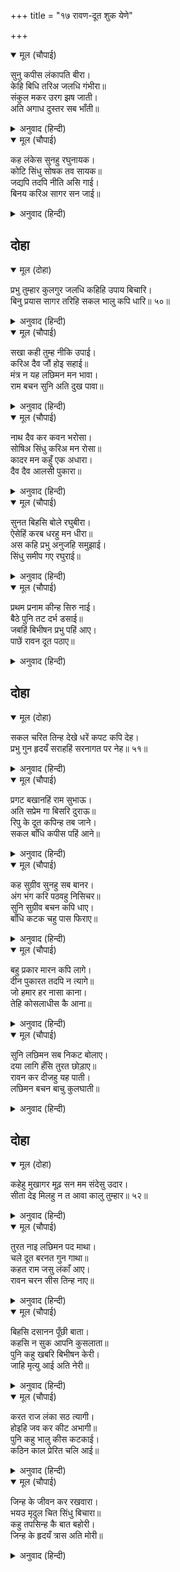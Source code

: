 +++
title = "१७ रावण-दूत शुक येणे"

+++


<details open><summary>मूल (चौपाई)</summary>

सुनु कपीस लंकापति बीरा।  
केहि बिधि तरिअ जलधि गंभीरा॥  
संकुल मकर उरग झष जाती।  
अति अगाध दुस्तर सब भाँती॥
</details>

<details><summary>अनुवाद (हिन्दी)</summary>

‘हे वीर वानरराज सुग्रीव व लंकापती बिभीषण, ऐका. या खोल समुद्रास कसे ओलांडायचे? अनेक प्रकारच्या मगरी, साप आणि मासे यांनी भरलेला हा अथांग सागर उल्लंघून जाण्यास फार कठीण आहे.’॥ ३॥
</details>

<details open><summary>मूल (चौपाई)</summary>

कह लंकेस सुनहु रघुनायक।  
कोटि सिंधु सोषक तव सायक॥  
जद्यपि तदपि नीति असि गाई।  
बिनय करिअ सागर सन जाई॥
</details>

<details><summary>अनुवाद (हिन्दी)</summary>

बिभीषण म्हणाला, ‘हे रघुनाथ, जरी आपला एक बाणसुद्धा कोटॺवधी समुद्रांना शोषून घेऊ शकतो, परंतु नीती असे सांगते की, प्रथम जाऊन समुद्राला विनंती करावी, हे योग्य.॥ ४॥
</details>

## दोहा


<details open><summary>मूल (दोहा)</summary>

प्रभु तुम्हार कुलगुर जलधि कहिहि उपाय बिचारि।  
बिनु प्रयास सागर तरिहि सकल भालु कपि धारि॥ ५०॥
</details>

<details><summary>अनुवाद (हिन्दी)</summary>

हे प्रभू, समुद्र तुमच्या कुळाचा पूर्वज आहे. तो विचार करून उपाय सांगेल. मग अस्वले व वानरांची सेना विनासायास समुद्रापलीकडे जाऊ शकेल.’॥ ५०॥
</details>

<details open><summary>मूल (चौपाई)</summary>

सखा कही तुम्ह नीकि उपाई।  
करिअ दैव जौं होइ सहाई॥  
मंत्र न यह लछिमन मन भावा।  
राम बचन सुनि अति दुख पावा॥
</details>

<details><summary>अनुवाद (हिन्दी)</summary>

श्रीरामांनी म्हटले, ‘हे मित्रा, तू चांगला उपाय सांगितलास. जर दैव सहाय्यक असेल, तर हाच उपाय करावा.’ हा सल्ला लक्ष्मणाला आवडला नाही. श्रीरामांचे बोलणे ऐकून तर त्याला फार दुःख झाले.॥ १॥
</details>

<details open><summary>मूल (चौपाई)</summary>

नाथ दैव कर कवन भरोसा।  
सोषिअ सिंधु करिअ मन रोसा॥  
कादर मन कहुँ एक अधारा।  
दैव दैव आलसी पुकारा॥
</details>

<details><summary>अनुवाद (हिन्दी)</summary>

लक्ष्मण म्हणाला, ‘हे नाथ, दैवाचा काय भरवसा. मनात राग आणा आणि समुद्र शोषुन टाका. दैव हे भित्र्या मनाचे एक समाधान आहे. आळशी लोकच दैव, दैव असे म्हणत बसतात.’॥ २॥
</details>

<details open><summary>मूल (चौपाई)</summary>

सुनत बिहसि बोले रघुबीरा।  
ऐसेहिं करब धरहु मन धीरा॥  
अस कहि प्रभु अनुजहि समुझाई।  
सिंधु समीप गए रघुराई॥
</details>

<details><summary>अनुवाद (हिन्दी)</summary>

हे ऐकून श्रीरघुवीर हसत म्हणाले, ‘असेच करू. मनात धीर धर.’ असे म्हणून भावाला समजावून प्रभू रघुनाथ समुद्राजवळ गेले.॥ ३॥
</details>

<details open><summary>मूल (चौपाई)</summary>

प्रथम प्रनाम कीन्ह सिरु नाई।  
बैठे पुनि तट दर्भ डसाई॥  
जबहिं बिभीषन प्रभु पहिं आए।  
पाछें रावन दूत पठाए॥
</details>

<details><summary>अनुवाद (हिन्दी)</summary>

त्यांनी प्रथमतः मस्तक नमवून समुद्राला प्रणाम केला. मग किनाऱ्यावर कुश पसरून त्यावर बसले. इकडे ज्यावेळी बिभीषण प्रभूंकडे आला होता, त्याचवेळी रावणाने आपले दूत त्याच्यामागे पाठविले होते.॥ ४॥
</details>

## दोहा


<details open><summary>मूल (दोहा)</summary>

सकल चरित तिन्ह देखे धरें कपट कपि देह।  
प्रभु गुन हृदयँ सराहहिं सरनागत पर नेह॥ ५१॥
</details>

<details><summary>अनुवाद (हिन्दी)</summary>

कपटाने त्यांनी वानर-रूप धारण करून सर्व लीला पाहिल्या. ते आपल्या मनात प्रभूंच्या गुणांची व शरणागतावरील त्यांच्या प्रेमाची प्रशंसा करू लागले.॥ ५१॥
</details>

<details open><summary>मूल (चौपाई)</summary>

प्रगट बखानहिं राम सुभाऊ।  
अति सप्रेम गा बिसरि दुराऊ॥  
रिपु के दूत कपिन्ह तब जाने।  
सकल बाँधि कपीस पहिं आने॥
</details>

<details><summary>अनुवाद (हिन्दी)</summary>

नंतर उघडपणेही ते मोठॺा प्रेमाने श्रीरामांच्या स्वभावाचा मोठेपणा वर्णन करू लागले. ते आपले सोंग विसरून गेले. तेव्हा वानरांना कळलेकी, हे शत्रूचे दूत आहेत आणि ते त्यांना बांधून सुग्रीवाकडे घेऊन आले.॥ १॥
</details>

<details open><summary>मूल (चौपाई)</summary>

कह सुग्रीव सुनहु सब बानर।  
अंग भंग करि पठवहु निसिचर॥  
सुनि सुग्रीव बचन कपि धाए।  
बाँधि कटक चहु पास फिराए॥
</details>

<details><summary>अनुवाद (हिन्दी)</summary>

सुग्रीव म्हणाला, ‘वानरांनो, या राक्षसांची हाडे मोडून यांना परत पाठवा.’ सुग्रीवाचे बोलणे ऐकून वानर धावले. दूतांना बांधून त्यांनी सैन्यामधून त्यांची धिंड काढली.॥ २॥
</details>

<details open><summary>मूल (चौपाई)</summary>

बहु प्रकार मारन कपि लागे।  
दीन पुकारत तदपि न त्यागे॥  
जो हमार हर नासा काना।  
तेहि कोसलाधीस कै आना॥
</details>

<details><summary>अनुवाद (हिन्दी)</summary>

वानर त्यांना खूप प्रकारे मारू लागले. ते दीनवाणे होऊन ओरडत होते, तरीही वानरांनी त्यांना सोडले नाही. तेव्हा त्या दूतांनी ओरडून सांगितले की, ‘जो आमचे कान-नाक कापेल, त्याला कोसलाधीश श्रीरामांची शपथ आहे.’॥ ३॥
</details>

<details open><summary>मूल (चौपाई)</summary>

सुनि लछिमन सब निकट बोलाए।  
दया लागि हँसि तुरत छोड़ाए॥  
रावन कर दीजहु यह पाती।  
लछिमन बचन बाचु कुलघाती॥
</details>

<details><summary>अनुवाद (हिन्दी)</summary>

हे ऐकताच लक्ष्मणाने सर्व वानरांना जवळ बोलावले. त्याला दया आली. त्यामुळे त्याने हसून त्या राक्षसांना लगेच सोडविले. तो त्यांना म्हणाला, ‘रावणाच्या हाती ही चिठ्ठी द्या आणि सांगा की, हे कुलघातका, लक्ष्मणाचा निरोप वाच.॥ ४॥
</details>

## दोहा


<details open><summary>मूल (दोहा)</summary>

कहेहु मुखागर मूढ़ सन मम संदेसु उदार।  
सीता देइ मिलहु न त आवा कालु तुम्हार॥ ५२॥
</details>

<details><summary>अनुवाद (हिन्दी)</summary>

मग त्या मूर्ख रावणाला माझा तोंडी कृपापूर्ण निरोप द्या की, सीतेला परत देऊन श्रीरामांना भेट, नाही तर तुझा काळ आला आहे, असे समज.’॥ ५२॥
</details>

<details open><summary>मूल (चौपाई)</summary>

तुरत नाइ लछिमन पद माथा।  
चले दूत बरनत गुन गाथा॥  
कहत राम जसु लंकाँ आए।  
रावन चरन सीस तिन्ह नाए॥
</details>

<details><summary>अनुवाद (हिन्दी)</summary>

लक्ष्मणाच्या पाया पडून व श्रीरामांच्या गुणांची कथा वर्णन करीत ते दूत त्वरित निघाले. श्रीरामांची कीर्ती गात ते लंकेत आले आणि त्यांनी रावणाच्या पायांवर मस्तक टेकविले.॥ १॥
</details>

<details open><summary>मूल (चौपाई)</summary>

बिहसि दसानन पूँछी बाता।  
कहसि न सुक आपनि कुसलाता॥  
पुनि कहु खबरि बिभीषन केरी।  
जाहि मृत्यु आई अति नेरी॥
</details>

<details><summary>अनुवाद (हिन्दी)</summary>

रावणाने हसून विचारले, ‘अरे शुका, आपली खुशाली का सांगत नाहीस? नंतर बिभीषणाची वार्ता सांग. कारण मृत्यू अगदी त्याच्या जवळ आला आहे.॥ २॥
</details>

<details open><summary>मूल (चौपाई)</summary>

करत राज लंका सठ त्यागी।  
होइहि जव कर कीट अभागी॥  
पुनि कहु भालु कीस कटकाई।  
कठिन काल प्रेरित चलि आई॥
</details>

<details><summary>अनुवाद (हिन्दी)</summary>

लंकेत राज्य करीत असताना तो मूर्ख लंका सोडून गेला. तो अभागी आता धान्यातला किडा होईल. (नर-वानरांच्याबरोबर तोही मारला जाईल.) नंतर अस्वले व वानरांच्या सेनेची स्थिती सांग, जी कठीण काळाच्या प्रेरणेने मरण्यासाठी येथे आली आहेत.॥ ३॥
</details>

<details open><summary>मूल (चौपाई)</summary>

जिन्ह के जीवन कर रखवारा।  
भयउ मृदुल चित सिंधु बिचारा॥  
कहु तपसिन्ह कै बात बहोरी।  
जिन्ह के हृदयँ त्रास अति मोरी॥
</details>

<details><summary>अनुवाद (हिन्दी)</summary>

आणि ज्यांच्या जीवनाचा रक्षक कोमल चित्ताचा बिचारा समुद्र झाला आहे. तो नसता तर आतापर्यंत राक्षसांनी त्यांना मारून टाकले असते. नंतर त्या तपस्व्यांची वार्ता सांग, ज्यांच्या मनात माझी मोठी भीती आहे.॥ ४॥
</details>
